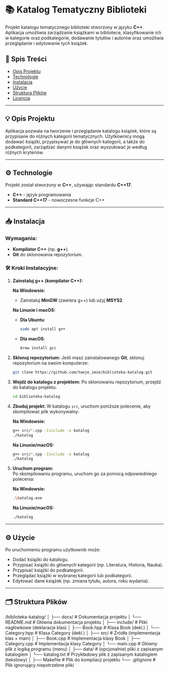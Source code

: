 # 📚 Katalog Tematyczny Biblioteki

Projekt katalogu tematycznego biblioteki stworzony w języku **C++**. Aplikacja umożliwia zarządzanie książkami w bibliotece, klasyfikowanie ich w kategorie oraz podkategorie, dodawanie tytułów i autorów oraz umożliwia przeglądanie i edytowanie tych książek.

## 📑 Spis Treści

- [Opis Projektu](#opis-projektu)
- [Technologie](#technologie)
- [Instalacja](#instalacja)
- [Użycie](#użycie)
- [Struktura Plików](#struktura-plików)
- [Licencja](#licencja)

---

## 💡 Opis Projektu

Aplikacja pozwala na tworzenie i przeglądanie katalogu książek, które są przypisane do różnych kategorii tematycznych. Użytkownicy mogą dodawać książki, przypisywać je do głównych kategorii, a także do podkategorii, zarządzać danymi książek oraz wyszukiwać je według różnych kryteriów.

---

## ⚙️ Technologie

Projekt został stworzony w **C++**, używając standardu **C++17**.

- **C++** - język programowania
- **Standard C++17** - nowoczesne funkcje C++

---

## 📥 Instalacja

### Wymagania:

- **Kompilator C++** (np. **g++**).
- **Git** do sklonowania repozytorium.

### 🛠 Kroki Instalacyjne:

1.  **Zainstaluj g++ (kompilator C++):**

    **Na Windowsie:**

    - Zainstaluj **MinGW** (zawiera g++) lub użyj **MSYS2**.

    **Na Linuxie i macOS:**

    - **Dla Ubuntu**:
      ```bash
      sudo apt install g++
      ```
    - **Dla macOS**:
      ```bash
      brew install gcc
      ```

2.  **Sklonuj repozytorium:**
    Jeśli masz zainstalowanego **Git**, sklonuj repozytorium na swoim komputerze:

    ```bash
    git clone https://github.com/twoje_imie/biblioteka-katalog.git
    ```

3.  **Wejdź do katalogu z projektem:**
    Po sklonowaniu repozytorium, przejdź do katalogu projektu:

    ```bash
    cd biblioteka-katalog
    ```

4.  **Zbuduj projekt:**
    W katalogu `src`, uruchom poniższe polecenie, aby skompilować plik wykonywalny:

    **Na Windowsie:**

    ```bash
    g++ src/*.cpp -Iinclude -o katalog
    ./katalog
    ```

    **Na Linuxie/macOS:**

    ```bash
    g++ src/*.cpp -Iinclude -o katalog
    ./katalog
    ```

5.  **Uruchom program:**  
    Po skompilowaniu programu, uruchom go za pomocą odpowiedniego polecenia:

    **Na Windowsie:**

    ```bash
    .\katalog.exe
    ```

    **Na Linuxie/macOS:**

    ```bash
    ./katalog
    ```

---

## ⚙️ Użycie

Po uruchomieniu programu użytkownik może:

- Dodać książki do katalogu.
- Przypisać książki do głównych kategorii (np. Literatura, Historia, Nauka).
- Przypisać książki do podkategorii.
- Przeglądać książki w wybranej kategorii lub podkategorii.
- Edytować dane książek (np. zmiana tytułu, autora, roku wydania).

---

## 🗂 Struktura Plików

/biblioteka-katalog/
│
├── docs/ # Dokumentacja projektu
│ └── README.md # Główna dokumentacja projektu
│
├── include/ # Pliki nagłówkowe (deklaracje klas)
│ ├── Book.hpp # Klasa Book (dekl.)
│ └── Category.hpp # Klasa Category (dekl.)
│
├── src/ # Źródła (implementacja klas + main)
│ ├── Book.cpp # Implementacja klasy Book
│ ├── Category.cpp # Implementacja klasy Category
│ └── main.cpp # Główny plik z logiką programu (menu)
│
├── data/ # (opcjonalnie) pliki z zapisanym katalogiem
│ └── katalog.txt # Przykładowy plik z zapisanym katalogiem (tekstowy)
│
├── Makefile # Plik do kompilacji projektu
└── .gitignore # Plik ignorujący niepotrzebne pliki
